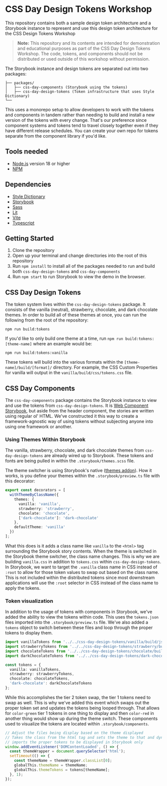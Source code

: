 # CSS Day Design Tokens Workshop

This repository contains both a sample design token architecture and a Storybook instance to represent and use this design token architecture for the CSS Design Tokens Workshop

> **Note:** This repository and its contents are intended for demonstration and educational purposes as part of the CSS Day Design Tokens Workshop. The code, tokens, and components should not be distributed or used outside of this workshop without permission.

The Storybook instance and design tokens are separated out into two packages:

```
├── packages/
│   ├── css-day-components (Storybook using the tokens)
│   ├── css-day-design-tokens (Token infrastructure that uses Style Dictionary)
└──
```

This uses a monorepo setup to allow developers to work with the tokens and components in tandem rather than needing to build and install a new version of the tokens with every change. That's our preference since component systems and tokens tend to travel closely together even if they have different release schedules. You can create your own repo for tokens separate from the component library if you'd like.

## Tools needed

- [Node.js](https://nodejs.org/en) version 18 or higher
- [NPM](https://docs.npmjs.com/downloading-and-installing-node-js-and-npm)

## Dependencies

- [Style Dictionary](https://amzn.github.io/style-dictionary/#/)
- [Storybook](https://storybook.js.org/)
- [Sass](https://sass-lang.com/)
- [Lit](https://lit.dev/)
- [Vite](https://vitejs.dev/)
- [Typescript](https://www.typescriptlang.org/)

## Getting Started

1. Clone the repository
2. Open up your terminal and change directories into the root of this repository
3. Run `npm install` to install all of the packages needed to run and build both `css-day-design-tokens` and `css-day-components`
4. Run `npm start` to run Storybook to view the demo in the browser.

## CSS Day Design Tokens

The token system lives within the `css-day-design-tokens` package. It consists of the vanilla (neutral), strawberry, chocolate, and dark chocolate themes. In order to build all of these themes at once, you can run the following from the root of the repository:

```
npm run build:tokens
```

If you'd like to only build one theme at a time, run `npm run build:tokens:[theme-name]` where an example would be:

```
npm run build:tokens:vanilla
```

These tokens will build into the various formats within the `[theme-name]/build/[format]/` directory. For example, the CSS Custom Properties for vanilla will output in the `vanilla/build/css/tokens.css` file.

## CSS Day Components

The `css-day-components` package contains the Storybook instance to view and use the tokens from `css-day-design-tokens`. It is [Web Component Storybook](https://storybook.js.org/docs/get-started/frameworks/web-components-vite), but aside from the header component, the stories are written using regular ol' HTML. We've constructed it this way to create a framework-agnostic way of using tokens without subjecting anyone into using one framework or another.

### Using Themes Within Storybook

The vanilla, strawberry, chocolate, and dark chocolate themes from `css-day-design-tokens` are already wired up to Storybook. These tokens and fonts are being pulled in within the `.storybook/themes.scss` file.

The theme switcher is using Storybook's native ([themes addon](https://storybook.js.org/addons/@storybook/addon-themes)). How it works, is you define your themes within the `.storybook/preview.ts` file with this decorator:

```ts
export const decorators = [
  withThemeByClassName({
    themes: {
      vanilla: 'vanilla',
      strawberry: 'strawberry',
      chocolate: 'chocolate',
      ['dark-chocolate']: 'dark-chocolate'
    },
    defaultTheme: 'vanilla'
  })
];
```

What this does is it adds a class name like `vanilla` to the `<html>` tag surrounding the Storybook story contents. When the theme is switched in the Storybook theme switcher, the class name changes. This is why we are building `vanilla.css` in addition to `tokens.css` within `css-day-design-tokens`. In Storybook, we want to target the `.vanilla` class name in CSS instead of `:root` to allow for those token values to swap out based on the class name. This is not included within the distributed tokens since most downstream applications will use the `:root` selector in CSS instead of the class name to apply the tokens.

### Token visualization

In addition to the usage of tokens with components in Storybook, we've added the ability to view the tokens within code. This uses the `tokens.json` files imported into the `.storybook/preview.ts` file. We've also added a `tokens` object to switch between these files and loop through the proper tokens to display them.

```ts
import vanillaTokens from '../../css-day-design-tokens/vanilla/build/json/tokens.json?raw';
import strawberryTokens from '../../css-day-design-tokens/strawberry/build/json/tokens.json?raw';
import chocolateTokens from '../../css-day-design-tokens/chocolate/build/json/tokens.json?raw';
import darkChocolateTokens from '../../css-day-design-tokens/dark-chocolate/build/json/tokens.json?raw';

const tokens = {
  vanilla: vanillaTokens,
  strawberry: strawberryTokens,
  chocolate: chocolateTokens,
  'dark-chocolate': darkChocolateTokens
};
```

While this accomplishes the tier 2 token swap, the tier 1 tokens need to swap as well. This is why we've added this event which swaps out the proper token set and updates the tokens being looped through. That allows for `color-green` tier 1 tokens in one thing to display and then `color-red` in another thing would show up during the theme switch. These components used to visualize the tokens are located within `.storybook/components`.

```ts
// Adjust the files being display based on the theme displayed
// Takes the class from the html tag and sets the theme to that and dynamically
// imports the proper tokens to be displayed in Storybook only
window.addEventListener('DOMContentLoaded', () => {
  const themeWrapper = document.querySelector('html');
  setTimeout(() => {
    const themeName = themeWrapper.classList[0];
    globalThis.themeName = themeName;
    globalThis.themeTokens = tokens[themeName];
  }, 1);
});
```
